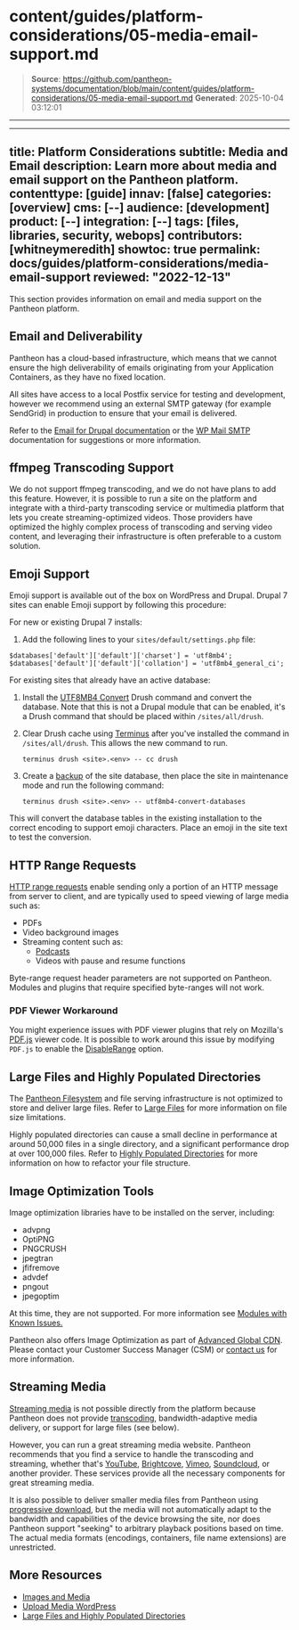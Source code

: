 # content/guides/platform-considerations/05-media-email-support.md

> **Source**: https://github.com/pantheon-systems/documentation/blob/main/content/guides/platform-considerations/05-media-email-support.md
> **Generated**: 2025-10-04 03:12:01

---

---
title: Platform Considerations
subtitle: Media and Email
description: Learn more about media and email support on the Pantheon platform.
contenttype: [guide]
innav: [false]
categories: [overview]
cms: [--]
audience: [development]
product: [--]
integration: [--]
tags: [files, libraries, security, webops]
contributors: [whitneymeredith]
showtoc: true
permalink: docs/guides/platform-considerations/media-email-support
reviewed: "2022-12-13"
---

This section provides information on email and media support on the Pantheon platform.

## Email and Deliverability

Pantheon has a cloud-based infrastructure, which means that we cannot ensure the high deliverability of emails originating from your Application Containers, as they have no fixed location.

All sites have access to a local Postfix service for testing and development, however we recommend using an external SMTP gateway (for example SendGrid) in production to ensure that your email is delivered.

Refer to the [Email for Drupal documentation](/email) or the [WP Mail SMTP](/guides/wordpress-configurations/sendgrid-wordpress-wp-mail-smtp) documentation for suggestions or more information.

## ffmpeg Transcoding Support

We do not support ffmpeg transcoding, and we do not have plans to add this feature. However, it is possible to run a site on the platform and integrate with a third-party transcoding service or multimedia platform that lets you create streaming-optimized videos. Those providers have optimized the highly complex process of transcoding and serving video content, and leveraging their infrastructure is often preferable to a custom solution.

## Emoji Support

Emoji support is available out of the box on WordPress and Drupal. Drupal 7 sites can enable Emoji support by following this procedure:

For new or existing Drupal 7 installs:

1. Add the following lines to your `sites/default/settings.php` file:

```php:title=sites/default/settings.php
$databases['default']['default']['charset'] = 'utf8mb4';
$databases['default']['default']['collation'] = 'utf8mb4_general_ci';
```

For existing sites that already have an active database:

1. Install the [UTF8MB4 Convert](https://www.drupal.org/project/utf8mb4_convert) Drush command and convert the database. Note that this is not a Drupal module that can be enabled, it's a Drush command that should be placed within `/sites/all/drush`.

1. Clear Drush cache using [Terminus](/terminus) after you've installed the command in `/sites/all/drush`. This allows the new command to run.

    ```bash{promptUser: user}
    terminus drush <site>.<env> -- cc drush
    ```

1. Create a [backup](/guides/backups) of the site database, then place the site in maintenance mode and run the following command:

    ```bash{promptUser: user}
    terminus drush <site>.<env> -- utf8mb4-convert-databases
    ```

This will convert the database tables in the existing installation to the correct encoding to support emoji characters. Place an emoji in the site text to test the conversion.

## HTTP Range Requests

[HTTP range requests](https://developer.mozilla.org/en-US/docs/Web/HTTP/Range_requests) enable sending only a portion of an HTTP message from server to client, and are typically used to speed viewing of large media such as:

- PDFs
- Video background images
- Streaming content such as:
    - [Podcasts](https://itunespartner.apple.com/podcasts/articles/creating-your-show_requirements)
    - Videos with pause and resume functions

Byte-range request header parameters are not supported on Pantheon. Modules and plugins that require specified byte-ranges will not work.

### PDF Viewer Workaround

You might experience issues with PDF viewer plugins that rely on Mozilla's [PDF.js](https://github.com/mozilla/pdf.js) viewer code. It is possible to work around this issue by modifying `PDF.js` to enable the [DisableRange](https://github.com/mozilla/pdf.js/blob/master/src/display/api.js#L169-L171) option.

## Large Files and Highly Populated Directories

The [Pantheon Filesystem](/guides/filesystem) and file serving infrastructure is not optimized to store and deliver large files. Refer to [Large Files](/guides/filesystem/large-files#large-files) for more information on file size limitations.

Highly populated directories can cause a small decline in performance at around 50,000 files in a single directory, and a significant performance drop at over 100,000 files. Refer to [Highly Populated Directories](/guides/filesystem/large-files#highly-populated-directories) for more information on how to refactor your file structure.

## Image Optimization Tools

Image optimization libraries have to be installed on the server, including:

- advpng
- OptiPNG
- PNGCRUSH
- jpegtran
- jfifremove
- advdef
- pngout
- jpegoptim

At this time, they are not supported. For more information see [Modules with Known Issues.](/modules-known-issues/#imageapi-optimize)

Pantheon also offers Image Optimization as part of [Advanced Global CDN](/guides/agcdn). Please contact your Customer Success Manager (CSM) or [contact us](https://pantheon.io/professional-services?docs) for more information.

## Streaming Media

[Streaming media](https://en.wikipedia.org/wiki/Streaming_media) is not possible directly from the platform because Pantheon does not provide [transcoding](https://en.wikipedia.org/wiki/Transcoding#Re-encoding.2Frecoding), bandwidth-adaptive media delivery, or support for large files (see below).

However, you can run a great streaming media website. Pantheon recommends that you find a service to handle the transcoding and streaming, whether that's [YouTube](https://www.youtube.com/), [Brightcove](https://www.brightcove.com/), [Vimeo](https://vimeo.com/), [Soundcloud](https://soundcloud.com/), or another provider. These services provide all the necessary components for great streaming media.

It is also possible to deliver smaller media files from Pantheon using [progressive download](https://en.wikipedia.org/wiki/Progressive_download), but the media will not automatically adapt to the bandwidth and capabilities of the device browsing the site, nor does Pantheon support "seeking" to arbitrary playback positions based on time. The actual media formats (encodings, containers, file name extensions) are unrestricted.

## More Resources

- [Images and Media](/guides/frontend-performance/media)
- [Upload Media WordPress](/guides/wordpress-git/media/)
- [Large Files and Highly Populated Directories](/guides/filesystem/large-files)
